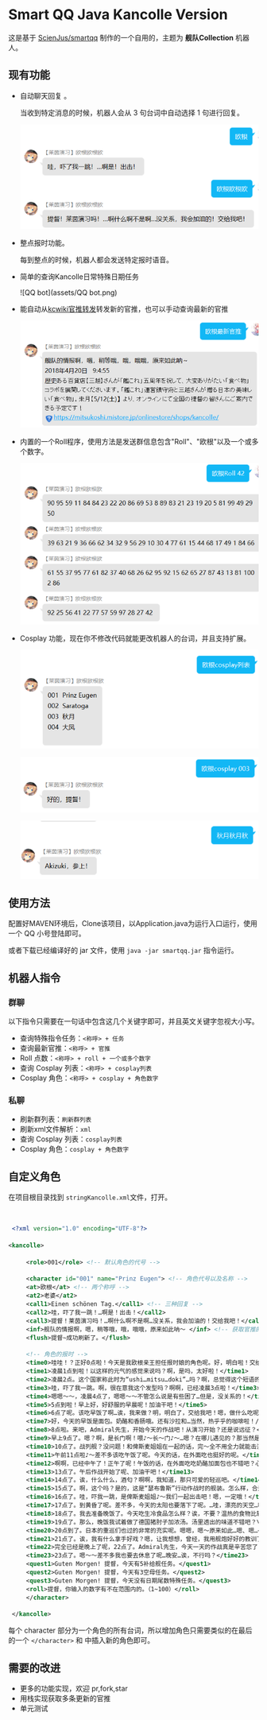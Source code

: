 # Smart QQ Java Kancolle Version

这是基于 [ScienJus/smartqq](https://github.com/ScienJus/smartqq) 制作的一个自用的，主题为 **舰队Collection** 机器人。

## 现有功能

- 自动聊天回复 。

  当收到特定消息的时候，机器人会从 3 句台词中自动选择 1 句进行回复。

  ![pic1](assets/pic1.png)

- 整点报时功能。

  每到整点的时候，机器人都会发送特定报时语音。

- 简单的查询Kancolle日常特殊日期任务

  ![QQ bot](assets/QQ bot.png)

- 能自动从[kcwiki官推转发](https://t.kcwiki.moe/)转发新的官推，也可以手动查询最新的官推

  ![pic2](assets/pic2.png)

- 内置的一个Roll程序，使用方法是发送群信息包含"Roll"、"欧根"以及一个或多个数字。

  ![QQ截图20180420133247](assets/QQ截图20180420133247.png)

- Cosplay 功能，现在你不修改代码就能更改机器人的台词，并且支持扩展。

  ![QQ截图20180420133544](assets/QQ截图20180420133544.png)

  ![QQ截图20180420133600](assets/QQ截图20180420133600.png)

  ![QQ截图20180420133623](assets/QQ截图20180420133623.png)


## 使用方法

配置好MAVEN环境后，Clone该项目，以Application.java为运行入口运行，使用一个 QQ 小号登陆即可。

或者下载已经编译好的 jar 文件，使用 `java -jar smartqq.jar` 指令运行。



## 机器人指令

### 群聊

以下指令只需要在一句话中包含这几个关键字即可，并且英文关键字忽视大小写。

- 查询特殊指令任务：`<称呼> + 任务`
- 查询最新官推：`<称呼> + 官推`
- Roll 点数：`<称呼> + roll + 一个或多个数字`
- 查询 Cosplay 列表：`<称呼> + cosplay列表`
- Cosplay 角色：`<称呼> + cosplay + 角色数字`



### 私聊

- 刷新群列表：`刷新群列表`
- 刷新xml文件解析：`xml`
- 查询 Cosplay 列表：`cosplay列表`
- Cosplay 角色：`cosplay + 角色数字`



## 自定义角色

在项目根目录找到 `stringKancolle.xml`文件，打开。


​	 

```xml
 <?xml version="1.0" encoding="UTF-8"?>

<kancolle>

	 <role>001</role> <!-- 默认角色的代号 -->

	 <character id="001" name="Prinz Eugen"> <!-- 角色代号以及名称 -->
	 <at>欧根</at> <!-- 两个称呼 -->
	 <at2>老婆</at2>
	 <call1>Einen schönen Tag.</call1> <!-- 三种回复 -->
	 <call2>哇，吓了我一跳！…啊是！出击！</call2>
	 <call3>提督！莱茵演习吗！…啊什么啊不是啊…没关系，我会加油的！交给我吧！</call3>
	 <inf>舰队的情报啊，嗯，稍等哦，哦，哦哦，原来如此呐～ </inf> <!-- 获取官推的回复 -->
	 <flush>提督~成功刷新了。</flush>
	 
	 <!-- 角色的报时 -->
	 <time0>哇哇！？正好0点啦！今天是我欧根亲王担任报时娘的角色呢。好，明白啦！交给我吧！</time0>		 
	 <time1>凌晨1点到啦！以这样的元气的感觉来说吗？啊，是吗，太好啦！</time1>
	 <time2>凌晨2点。这个国家称此时为“ushi…mitsu…doki”…吗？啊，总觉得这个短语的发音好有趣呢。</time2>
	 <time3>哇，吓了我一跳。啊，很在意我这个发型吗？啊啊，已经凌晨3点啦！</time3>
	 <time4>嗯嗯～～，凌晨4点了，嗯嗯～～不管怎么说是有些困了…但是，没关系的！</time4>
	 <time5>5点到啦！早上好，好舒服的早晨呢！加油干吧！</time5>
	 <time6>6点了呢。该吃早饭了啊…诶，我来做？明，明白了，交给我吧！嗯，做什么吃呢。俾斯麦姐姐的一份也要做吧，对吧♪～</time6>
	 <time7>好，今天的早饭是面包。奶酪和香肠哦。还有沙拉和…当然，热乎乎的咖啡啦！/r/n 虽然普通但是很美味吧♪～啊，现在正好7点整。</time7>
	 <time8>8点啦。来吧，Admiral先生，开始今天的作战吧！从演习开始？还是说远征？</time8>
	 <time9>早上9点了。嗯？啊，是长门啊！喂♪～长～门♪～…嗯？在哪儿遇见的？那当然是～\r\n …嗯…诶？在，在哪儿来着…</time9>
	 <time10>10点了。战列舰？没问题！和俾斯麦姐姐在一起的话，完～全不用全力就能击沉呢！交给我吧♪～</time10>
	 <time11>午前11点啦♪～差不多该吃午饭了呢。今天的话，在外面吃也挺好的呢。</time11>
	 <time12>啊啊，已经中午了！正午了呢！午饭的话，在外面吃吃奶酪加面包也不错吧？心情好的话啤酒也来一发吗♪～啊，不行啊…</time12>
	 <time13>13点了。午后作战开始了呢、加油干吧！</time13>
	 <time14>14点了。诶，什么什么，酒匂？啊啊，我知道，那只可爱的轻巡吧。</time14>
	 <time15>15点了。啊，这个吗？是的，这是“瑟布鲁斯”行动作战时的舰装。怎么样，合适我吧♪～</time15>
	 <time16>16点了。哇，吓我一跳，是俾斯麦姐姐♪～我们一起出击吧！嗯，一定哦！</time16>
	 <time17>17点了。到黄昏了呢。差不多，今天的太阳也要落下了呢。…哇，漂亮的天空…啊啊，当然俾斯麦姐姐才是最漂亮的♪～</time17>
	 <time18>18点了。我去准备晚饭了。今天吃生冷食品怎么样？诶，不要？温热的食物比较好？</time18>
	 <time19>19点了。那么，晚饭我试着做了德国猪肘子加浓汤。汤里透出的味道不错吧？\r\n 最后，在其中加入米饭如同杂烩一样非常美味哦♪～</time19>
	 <time20>20点到了。日本的重巡们也过的非常的充实呢。嗯嗯，嗯～原来如此…嗯、嗯…</time20>
	 <time21>21点了。诶，我有什么拿手好戏？嗯，让我想想，曾经，我用舰炮好好的教训了一群蜂拥而至的坦克。这个我出人意料的很在行呢！对！</time21>
	 <time22>完全已经是晚上了呢，22点了。Admiral先生，今天一天的作战真是辛苦您了！</time22>
	 <time23>23点了。嗯～～差不多我也要去休息了呢…晚安…诶，不行吗？</time23>
	 <quest1>Guten Morgen! 提督，今天有5补给舰任务。</quest1>
	 <quest2>Guten Morgen! 提督，今天有3空母任务。</quest2>
	 <quest3>Guten Morgen! 提督，今天没有日期尾数特殊任务。</quest3>
	 <roll>提督，你输入的数字有不在范围内的。（1~100）</roll>
 	 </character>
    
 </kancolle>
```
每个 character 部分为一个角色的所有台词，所以增加角色只需要类似的在最后的一个 `</character>` 和 </kancolle> 中插入新的角色即可。



## 需要的改进

- 更多的功能实现，欢迎 pr,fork,star
- 用栈实现获取多条更新的官推
- 单元测试